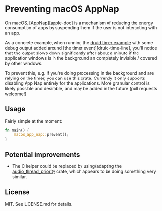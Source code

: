 # Preventing macOS AppNap

On macOS, [AppNap][apple-doc] is a mechanism of reducing the energy consumption of apps by suspending them if the user is not interacting with an app.

As a concrete example, when running the [druid timer example][druid-timer] with some debug output added around [the timer event][druid-time-line], you'll notice that the output slows down significantly after about a minute if the application windows is in the background an completely invisible / covered by other windows.

To prevent this, e.g. if you're doing processing in the background and are relying on the timer, you can use this crate. Currently it only supports disabling App Nap entirely for the applications. More granular control is likely possible and desirable, and may be added in the future (pull requests welcome!).

## Usage

Fairly simple at the moment:

```rust
fn main() {
    macos_app_nap::prevent();
}
```

## Potential improvements

* The C helper could be replaced by using/adapting the [audio_thread_priority][audio-thread-priority] crate, which appears to be doing something very similar.

[apple-docs]: https://developer.apple.com/library/archive/documentation/Performance/Conceptual/power_efficiency_guidelines_osx/AppNap.html
[druid-timer]: https://github.com/linebender/druid/blob/master/druid/examples/timer.rs
[druid-timer-line]: https://github.com/linebender/druid/blob/51ccd6542e15c6c11b10c0b8d609789045fee337/druid/examples/timer.rs#L56
[audio-thread-priority]: https://github.com/padenot/audio_thread_priority


## License

MIT. See LICENSE.md for details.